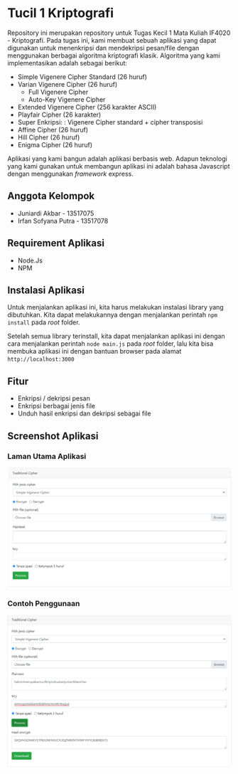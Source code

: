 # Tucil 1 Kriptografi

Repository ini merupakan repository untuk Tugas Kecil 1 Mata Kuliah IF4020 - Kriptografi. Pada tugas ini, kami membuat sebuah aplikasi yang dapat digunakan untuk menenkripsi dan mendekripsi pesan/file dengan menggunakan berbagai algoritma kriptografi klasik. Algoritma yang kami implementasikan adalah sebagai berikut:

- Simple Vigenere Cipher Standard (26 huruf)
- Varian Vigenere Cipher (26 huruf)
    - Full Vigenere Cipher
    - Auto-Key Vigenere Cipher
- Extended Vigenere Cipher (256 karakter ASCII)
- Playfair Cipher (26 karakter)
- Super Enkripsi: : Vigenere Cipher standard + cipher transposisi 
- Affine Cipher (26 huruf)
- Hill Cipher (26 huruf)
- Enigma Cipher (26 huruf)

Aplikasi yang kami bangun adalah aplikasi berbasis web. Adapun teknologi yang kami gunakan untuk membangun aplikasi ini adalah bahasa Javascript dengan menggunakan *framework* express.

## Anggota Kelompok

- Juniardi Akbar        - 13517075
- Irfan Sofyana Putra   - 13517078

## Requirement Aplikasi

- Node.Js
- NPM

## Instalasi Aplikasi

Untuk menjalankan aplikasi ini, kita harus melakukan instalasi library yang dibutuhkan. Kita dapat melakukannya dengan menjalankan perintah `npm install` pada *root* folder.

Setelah semua library terinstall, kita dapat menjalankan aplikasi ini dengan cara menjalankan perintah `node main.js` pada *root* folder, lalu kita bisa membuka aplikasi ini dengan bantuan browser pada alamat `http://localhost:3000`

## Fitur

- Enkripsi / dekripsi pesan
- Enkripsi berbagai jenis file
- Unduh hasil enkripsi dan dekripsi sebagai file

## Screenshot Aplikasi

### Laman Utama Aplikasi
![home](img/home.PNG)

### Contoh Penggunaan
![example](img/example.PNG)